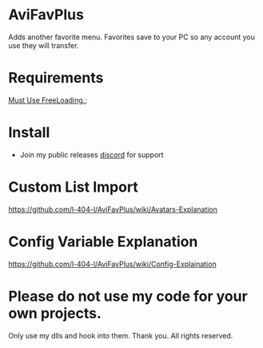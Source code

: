 # AviFavPlus
Adds another favorite menu. Favorites save to your PC so any account you use they will transfer.


# Requirements
[Must Use FreeLoading.](https://github.com/l-404-l/FreeLoading/releases);

# Install
- Join my public releases [discord](https://discord.gg/ZTzzJNTcNH) for support

# Custom List Import
https://github.com/l-404-l/AviFavPlus/wiki/Avatars-Explanation

# Config Variable Explanation
https://github.com/l-404-l/AviFavPlus/wiki/Config-Explaination

# Please do not use my code for your own projects.
Only use my dlls and hook into them. Thank you.
All rights reserved.
